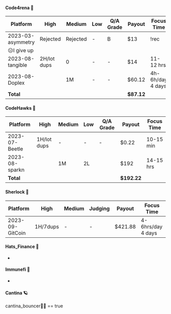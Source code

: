 #### Code4rena 🔮

| Platform          | High      | Medium    | Low       | Q/A Grade | Payout  | Focus Time     |
|-------------------|-----------|-----------|-----------|-----------|---------|----------------|
| 2023-03-asymmetry | Rejected  | Rejected  | -         | B         | $13     |    !rec        |
|                                😑I give up                                                   |
| 2023-08-tangible  |2H/lot dups|        0  | -         |  -        | $14     |11-  12 hrs     |
| 2023-08-Doplex    |           |       1M  | -         |  -        | $60.12  |4h-6h/day 4 days|
| **Total**         |           |           |           |           | **$87.12** |             |

#### CodeHawks 🦅 

| Platform          | High      | Medium    | Low       | Q/A Grade | Payout   | Focus Time|
|-------------------|-----------|-----------|-----------|-----------|----------|---------  |
| 2023-07-Beetle    |1H/lot dups| -         | -         | -         | $0.22    | 10-15 min |
| 2023-08-sparkn    |           |   1M      |  2L       |           |  $192    | 14-15 hrs |
| **Total**         |           |           |           |           |**$192.22**|          |

#### Sherlock 🎷

| Platform          | High      | Medium    |   Judging | Payout    | Focus Time        |
|-------------------|-----------|-----------|-----------|-----------|------------------ |
| 2023-09-GitCoin   | 1H/7dups  | -         | -         |  $421.88  |  4-6hrs/day 4 days|



#### Hats_Finance 🤠

-

#### Immunefi 🔷

-

#### Cantina 🪐

 cantina_bouncer🐱‍💻 == true 










